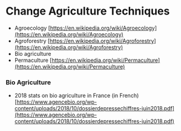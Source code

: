 # Change Agriculture Techniques

* Agroecology [https://en.wikipedia.org/wiki/Agroecology](https://en.wikipedia.org/wiki/Agroecology)
* Agroforestry [https://en.wikipedia.org/wiki/Agroforestry](https://en.wikipedia.org/wiki/Agroforestry)
* Bio agriculture 
* Permaculture [https://en.wikipedia.org/wiki/Permaculture](https://en.wikipedia.org/wiki/Permaculture) 

### Bio Agriculture

*  2018 stats on bio agriculture in France \(in French\) [https://www.agencebio.org/wp-content/uploads/2018/10/dossierdepressechiffres-juin2018.pdf](https://www.agencebio.org/wp-content/uploads/2018/10/dossierdepressechiffres-juin2018.pdf)





